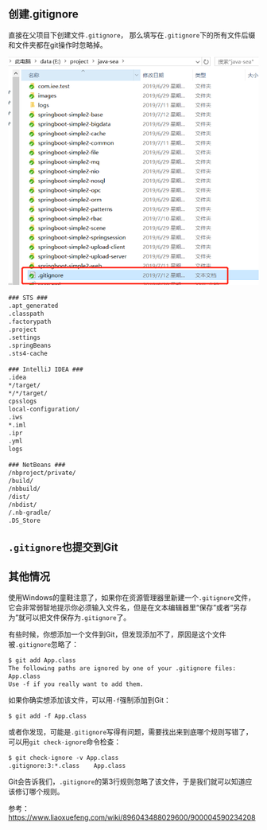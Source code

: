 ## 创建.gitignore

直接在父项目下创建文件`.gitignore`， 那么填写在`.gitignore`下的所有文件后缀和文件夹都在git操作时忽略掉。

![1562896141976](media/1562896141976.png)

```properties
### STS ###
.apt_generated
.classpath
.factorypath
.project
.settings
.springBeans
.sts4-cache

### IntelliJ IDEA ###
.idea
*/target/
*/*/target/
cpsslogs
local-configuration/
.iws
*.iml
.ipr
.yml
logs

### NetBeans ###
/nbproject/private/
/build/
/nbbuild/
/dist/
/nbdist/
/.nb-gradle/
.DS_Store

```



## `.gitignore`也提交到Git

## 其他情况

使用Windows的童鞋注意了，如果你在资源管理器里新建一个`.gitignore`文件，它会非常弱智地提示你必须输入文件名，但是在文本编辑器里“保存”或者“另存为”就可以把文件保存为`.gitignore`了。

有些时候，你想添加一个文件到Git，但发现添加不了，原因是这个文件被`.gitignore`忽略了：

```
$ git add App.class
The following paths are ignored by one of your .gitignore files:
App.class
Use -f if you really want to add them.
```

如果你确实想添加该文件，可以用`-f`强制添加到Git：

```
$ git add -f App.class
```

或者你发现，可能是`.gitignore`写得有问题，需要找出来到底哪个规则写错了，可以用`git check-ignore`命令检查：

```
$ git check-ignore -v App.class
.gitignore:3:*.class	App.class
```

Git会告诉我们，`.gitignore`的第3行规则忽略了该文件，于是我们就可以知道应该修订哪个规则。

参考：<https://www.liaoxuefeng.com/wiki/896043488029600/900004590234208>